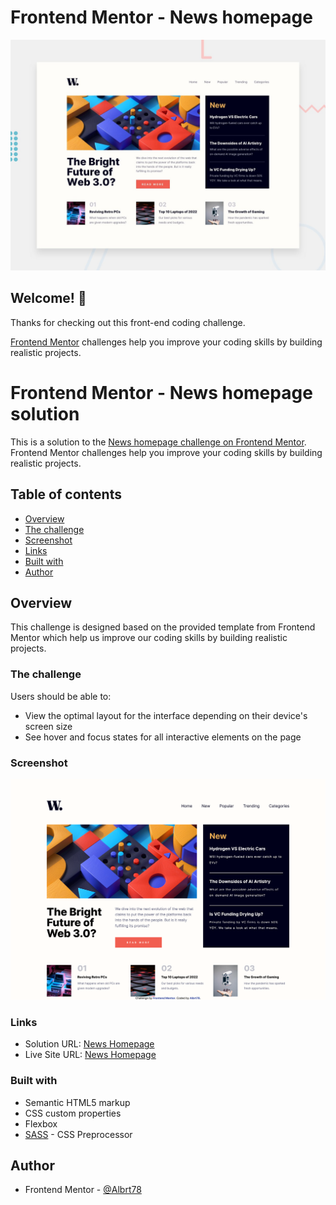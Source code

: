 # Frontend Mentor - News homepage

![Design preview for the News homepage coding challenge](./design/desktop-preview.jpg)

## Welcome! 👋

Thanks for checking out this front-end coding challenge.

[Frontend Mentor](https://www.frontendmentor.io) challenges help you improve your coding skills by building realistic projects.

# Frontend Mentor - News homepage solution

This is a solution to the [News homepage challenge on Frontend Mentor](https://www.frontendmentor.io/challenges/news-homepage-H6SWTa1MFl). Frontend Mentor challenges help you improve your coding skills by building realistic projects.

## Table of contents

-   [Overview](#overview)
-   [The challenge](#the-challenge)
-   [Screenshot](#screenshot)
-   [Links](#links)
-   [Built with](#built-with)
-   [Author](#author)

## Overview

This challenge is designed based on the provided template from Frontend Mentor which help us improve our coding skills by building realistic projects.

### The challenge

Users should be able to:

-   View the optimal layout for the interface depending on their device's screen size
-   See hover and focus states for all interactive elements on the page

### Screenshot

![News Homepage](News_homepage_screenshot.png)

### Links

-   Solution URL: [News Homepage](https://github.com/Albrt78/newshomepagemain.github.io)
-   Live Site URL: [News Homepage](https://albrt78.github.io/newshomepagemain.github.io/)

### Built with

-   Semantic HTML5 markup
-   CSS custom properties
-   Flexbox
-   [SASS](https://sass-lang.com/guide/) - CSS Preprocessor

## Author

-   Frontend Mentor - [@Albrt78](https://www.frontendmentor.io/profile/Albrt78)
